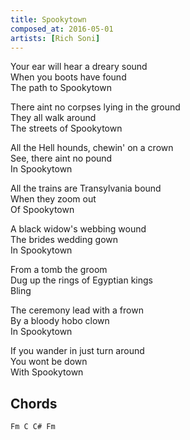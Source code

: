 ```yaml
---
title: Spookytown
composed_at: 2016-05-01
artists: [Rich Soni]
---
```


Your ear will hear a dreary sound  
When you boots have found  
The path to Spookytown  

There aint no corpses lying in the ground  
They all walk around  
The streets of Spookytown  

All the Hell hounds, chewin' on a crown  
See, there aint no pound  
In Spookytown  

All the trains are Transylvania bound  
When they zoom out  
Of Spookytown  

A black widow's webbing wound  
The brides wedding gown  
In Spookytown  

From a tomb the groom  
Dug up the rings of Egyptian kings  
Bling  

The ceremony lead with a frown  
By a bloody hobo clown  
In Spookytown  

If you wander in just turn around  
You wont be down  
With Spookytown  

## Chords

```
Fm C C# Fm
```

